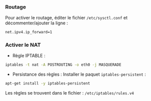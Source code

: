 ### Routage
Pour activer le routage, éditer le fichier <code>/etc/sysctl.conf</code> et décommenter/ajouter la ligne :
```bash
net.ipv4.ip_forward=1
```

### Activer le NAT
* Règle IPTABLE :
```bash
iptables -t nat -A POSTROUTING -o eth0 -j MASQUERADE
```

* Persistance des règles :
Installer le paquet <code>iptables-persistent</code> :
```bash
apt-get install -y iptables-persistent
```

Les règles se trouvent dans le fichier : <code>/etc/iptables/rules.v4</code>
